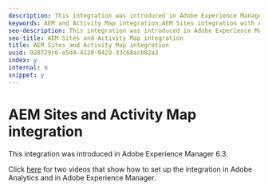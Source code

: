 ```yaml
---
description: This integration was introduced in Adobe Experience Manager 6.3.
keywords: AEM and Activity Map integration;AEM Sites integration with Activity Map
seo-description: This integration was introduced in Adobe Experience Manager 6.3.
seo-title: AEM Sites and Activity Map integration
title: AEM Sites and Activity Map integration
uuid: 928729c6-e5d4-4128-9429-33c68acb02a3
index: y
internal: n
snippet: y
---
```


# AEM Sites and Activity Map integration

This integration was introduced in Adobe Experience Manager 6.3.

Click [here](https://helpx.adobe.com/experience-manager/kt/sites/using/activity-map-feature-video-setup.html) for two videos that show how to set up the integration in Adobe Analytics and in Adobe Experience Manager. 
